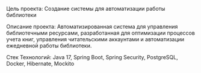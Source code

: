 Цель проекта: Создание системы для автоматизации работы библиотеки

Описание проекта: Автоматизированная система для управления библиотечными ресурсами, разработанная для оптимизации процессов учета книг, управления читательскими аккаунтами и автоматизации ежедневной работы библиотеки.

Стек Технологий: Java 17, Spring Boot, Spring Security, PostgreSQL, Docker, Hibernate, Mockito
